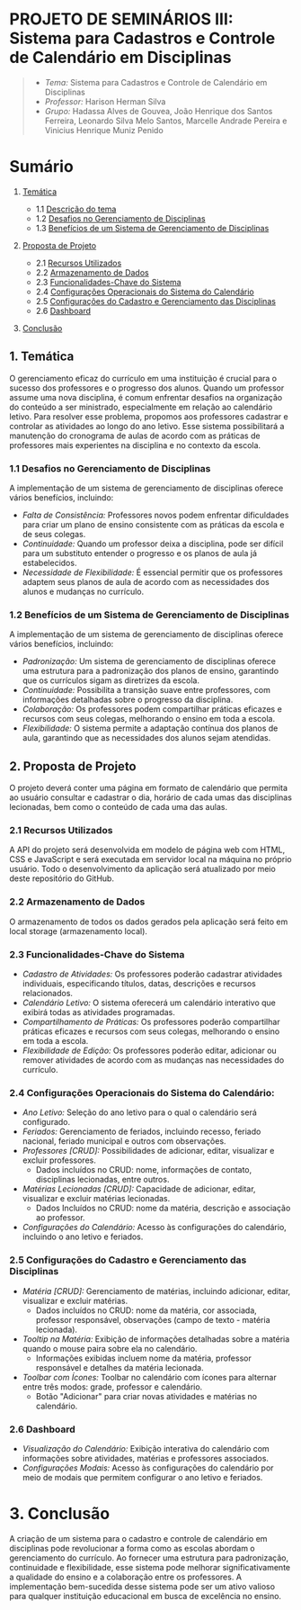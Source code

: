 # PROJETO DE SEMINÁRIOS III: Sistema para Cadastros e Controle de Calendário em Disciplinas

> - *Tema:* Sistema para Cadastros e Controle de Calendário em Disciplinas
> - *Professor:* Harison Herman Silva
> - *Grupo:* Hadassa Alves de Gouvea, João Henrique dos Santos Ferreira, Leonardo Silva Melo Santos, Marcelle Andrade Pereira e Vinicius Henrique Muniz Penido

# Sumário

1. [Temática](#temática)
   - 1.1 [Descrição do tema](#descrição-do-tema)
   - 1.2 [Desafios no Gerenciamento de Disciplinas](#desafios-no-gerenciamento-de-disciplinas)
   - 1.3 [Benefícios de um Sistema de Gerenciamento de Disciplinas](#benefícias-de-um-sistema-de-gerenciamento-de-disciplinas)

2. [Proposta de Projeto](#proposta-de-projeto)
   - 2.1 [Recursos Utilizados](#recursos-utilizados)
   - 2.2 [Armazenamento de Dados](#armazenamento-de-dados)
   - 2.3 [Funcionalidades-Chave do Sistema](#funcionalidades-chave-do-sistema)
   - 2.4 [Configurações Operacionais do Sistema do Calendário](#configurações-operacionais-do-sistema-do-calendário)
   - 2.5 [Configurações do Cadastro e Gerenciamento das Disciplinas](#configurações-do-cadastro-e-gerenciamento-das-disciplinas)
   - 2.6 [Dashboard](#dashboard)

3. [Conclusão](#conclusão)


## 1. Temática
O gerenciamento eficaz do currículo em uma instituição é crucial para o sucesso dos professores e o progresso dos alunos. Quando um professor assume uma nova disciplina, é comum enfrentar desafios na organização do conteúdo a ser ministrado, especialmente em relação ao calendário letivo. Para resolver esse problema, propomos aos professores cadastrar e controlar as atividades ao longo do ano letivo. Esse sistema possibilitará a manutenção do cronograma de aulas de acordo com as práticas de professores mais experientes na disciplina e no contexto da escola.

### 1.1 Desafios no Gerenciamento de Disciplinas
A implementação de um sistema de gerenciamento de disciplinas oferece vários benefícios, incluindo:

- *Falta de Consistência:* Professores novos podem enfrentar dificuldades para criar um plano de ensino consistente com as práticas da escola e de seus colegas.
- *Continuidade:* Quando um professor deixa a disciplina, pode ser difícil para um substituto entender o progresso e os planos de aula já estabelecidos.
- *Necessidade de Flexibilidade:* É essencial permitir que os professores adaptem seus planos de aula de acordo com as necessidades dos alunos e mudanças no currículo.

### 1.2 Benefícios de um Sistema de Gerenciamento de Disciplinas
A implementação de um sistema de gerenciamento de disciplinas oferece vários benefícios, incluindo:

- *Padronização:* Um sistema de gerenciamento de disciplinas oferece uma estrutura para a padronização dos planos de ensino, garantindo que os currículos sigam as diretrizes da escola.
- *Continuidade:* Possibilita a transição suave entre professores, com informações detalhadas sobre o progresso da disciplina.
- *Colaboração:* Os professores podem compartilhar práticas eficazes e recursos com seus colegas, melhorando o ensino em toda a escola.
- *Flexibilidade:* O sistema permite a adaptação contínua dos planos de aula, garantindo que as necessidades dos alunos sejam atendidas.

## 2. Proposta de Projeto
O projeto deverá conter uma página em formato de calendário que permita ao usuário consultar e cadastrar o dia, horário de cada umas das disciplinas lecionadas, bem como o conteúdo de cada uma das aulas. 

### 2.1 Recursos Utilizados
A API do projeto será desenvolvida em modelo de página web com HTML, CSS e JavaScript e será executada em servidor local na máquina no próprio usuário. Todo o desenvolvimento da aplicação será atualizado por meio deste repositório do GitHub.

### 2.2 Armazenamento de Dados
O armazenamento de todos os dados gerados pela aplicação será feito em local storage (armazenamento local).

### 2.3 Funcionalidades-Chave do Sistema
- *Cadastro de Atividades:* Os professores poderão cadastrar atividades individuais, especificando títulos, datas, descrições e recursos relacionados.
- *Calendário Letivo:* O sistema oferecerá um calendário interativo que exibirá todas as atividades programadas.
- *Compartilhamento de Práticas:* Os professores poderão compartilhar práticas eficazes e recursos com seus colegas, melhorando o ensino em toda a escola.
- *Flexibilidade de Edição:* Os professores poderão editar, adicionar ou remover atividades de acordo com as mudanças nas necessidades do currículo.

### 2.4 Configurações Operacionais do Sistema do Calendário:
- *Ano Letivo:* Seleção do ano letivo para o qual o calendário será configurado.
- *Feriados:* Gerenciamento de feriados, incluindo recesso, feriado nacional, feriado municipal e outros com observações.
- *Professores [CRUD]:* Possibilidades de adicionar, editar, visualizar e excluir professores.
  - Dados incluídos no CRUD: nome, informações de contato, disciplinas lecionadas, entre outros.
- *Matérias Lecionadas [CRUD]:* Capacidade de adicionar, editar, visualizar e excluir matérias lecionadas.
  - Dados Incluídos no CRUD: nome da matéria, descrição e associação ao professor.
- *Configurações do Calendário:* Acesso às configurações do calendário, incluindo o ano letivo e feriados.

### 2.5 Configurações do Cadastro e Gerenciamento das Disciplinas
- *Matéria [CRUD]:* Gerenciamento de matérias, incluindo adicionar, editar, visualizar e excluir matérias.
  - Dados incluídos no CRUD: nome da matéria, cor associada, professor responsável, observações (campo de texto - matéria lecionada).
- *Tooltip na Matéria:* Exibição de informações detalhadas sobre a matéria quando o mouse paira sobre ela no calendário.
  - Informações exibidas incluem nome da matéria, professor responsável e detalhes da matéria lecionada.
- *Toolbar com Ícones:* Toolbar no calendário com ícones para alternar entre três modos: grade, professor e calendário.
  - Botão "Adicionar" para criar novas atividades e matérias no calendário.

### 2.6 Dashboard
- *Visualização do Calendário:* Exibição interativa do calendário com informações sobre atividades, matérias e professores associados.
- *Configurações Modais:* Acesso às configurações do calendário por meio de modais que permitem configurar o ano letivo e feriados.

# 3. Conclusão

A criação de um sistema para o cadastro e controle de calendário em disciplinas pode revolucionar a forma como as escolas abordam o gerenciamento do currículo. Ao fornecer uma estrutura para padronização, continuidade e flexibilidade, esse sistema pode melhorar significativamente a qualidade do ensino e a colaboração entre os professores. A implementação bem-sucedida desse sistema pode ser um ativo valioso para qualquer instituição educacional em busca de excelência no ensino.
